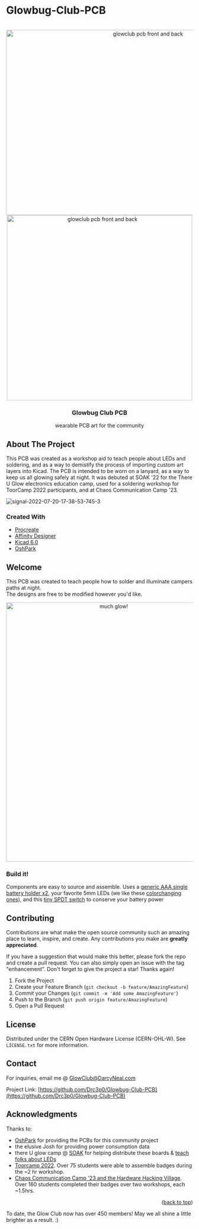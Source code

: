 # Glowbug-Club-PCB
<div id="top"></div>




<!-- PROJECT LOGO -->
<br />
<div align="center">
  <a href="https://github.com/Drc3p0/glowbug-club-pcb">
    <img src="https://github.com/Drc3p0/Glowbug-Club-PCB/blob/main/images/glowbug-front-back.jpeg" alt="glowclub pcb front and back" width="750" height="500">
      </a>
 <a href="https://github.com/Drc3p0/glowbug-club-pcb">
    <img src="https://github.com/Drc3p0/Glowbug-Club-PCB/blob/main/images/CCC23-design.jpg" alt="glowclub pcb front and back" width="500" height="500">
      </a>



<h3 align="center">Glowbug Club PCB</h3>

  <p align="center">
    wearable PCB art for the community
  
  </p>
</div>

<!-- ABOUT THE PROJECT -->
## About The Project
This PCB was created as a workshop aid to teach people about LEDs and soldering, and as a way to demistify the process of importing custom art layers into Kicad.  The PCB is intended to be worn on a lanyard, as a way to keep us all glowing safely at night. It was debuted at SOAK '22 for the There U Glow electronics education camp, used for a soldering workshop for ToorCamp 2022 participants, and at Chaos Communication Camp '23. 

![signal-2022-07-20-17-38-53-745-3](https://user-images.githubusercontent.com/5934416/230461181-b4f589f3-af21-478e-bcd9-1b133f0b4df2.jpg)
  
### Created With

* [Procreate](https://procreate.art/)
* [Affinity Designer](https://affinity.serif.com/)
* [Kicad 6.0](https://kicad.org/)
* [OshPark](https://oshpark.com/)


<!-- GETTING STARTED -->
## Welcome

This PCB was created to teach people how to solder and illuminate campers paths at night.  
The designs are free to be modified however you'd like.  

<div align="center">
  <a href="https://github.com/Drc3p0/glowbug-club-pcb">
    <img src="https://github.com/Drc3p0/Glowbug-Club-PCB/blob/main/images/so-much-glow.jpg" alt="much glow!" width="565" height="700">
      </a>
</div>

### Build it! 

Components are easy to source and assemble.
Uses a [generic AAA single battery holder x2](https://www.mouser.com/ProductDetail/12BH412-GR), your favorite 5mm LEDs (we like these [colorchanging ones](https://www.amazon.com/Multicolor-Flashing-Changing-Electronics-Components/dp/B01C19END2/ref=sr_1_13?crid=3ENC4HC6ILEX9&keywords=slow+flash+led+5mm&qid=1654971525&sprefix=slow+flash+led+5mm%2Caps%2C144&sr=8-13)), and this
[tiny SPDT switch](https://www.mouser.com/ProductDetail/642-MHSS1105) to conserve your battery power


## Contributing

Contributions are what make the open source community such an amazing place to learn, inspire, and create. Any contributions you make are **greatly appreciated**.

If you have a suggestion that would make this better, please fork the repo and create a pull request. You can also simply open an issue with the tag "enhancement".
Don't forget to give the project a star! Thanks again!

1. Fork the Project
2. Create your Feature Branch (`git checkout -b feature/AmazingFeature`)
3. Commit your Changes (`git commit -m 'Add some AmazingFeature'`)
4. Push to the Branch (`git push origin feature/AmazingFeature`)
5. Open a Pull Request


## License

Distributed under the CERN Open Hardware License (CERN-OHL-W). See `LICENSE.txt` for more information.

## Contact

For inquiries, email me @ [GlowClub@DarcyNeal.com](mailto:glowclub@darcyneal.com)

Project Link: [https://github.com/Drc3p0/Glowbug-Club-PCB](https://github.com/Drc3p0/Glowbug-Club-PCB)

<!-- ACKNOWLEDGMENTS -->
## Acknowledgments
Thanks to:
* [OshPark](https://oshpark.org) for providing the PCBs for this community project
* the elusive Josh for providing power consumption data
* there U glow camp @ [SOAK](https://soakpdx.com/) for helping distribute these boards & [teach folks about LEDs](https://docs.google.com/document/d/180WD4LogMjx8FmKcFc0dmlTEKJ1Xa7dIHlEhSLMOAxA/edit?usp=sharing)
* [Toorcamp 2022](https://talks.toorcon.net/toorcamp-2020-2019/talk/DNWBQS/).  Over 75 students were able to assemble badges during the ~2 hr workshop.
* [Chaos Communication Camp '23 and the Hardware Hacking Village](https://events.ccc.de/camp/2023/hub/camp23/en/event/solder-a-pathlighter-pcb-badge-day-1/).  Over 160 students completed their badges over two workshops, each ~1.5hrs. 
<p align="right">(<a href="#top">back to top</a>)</p>

To date, the Glow Club now has over 450 members! May we all shine a little brighter as a result. :)

